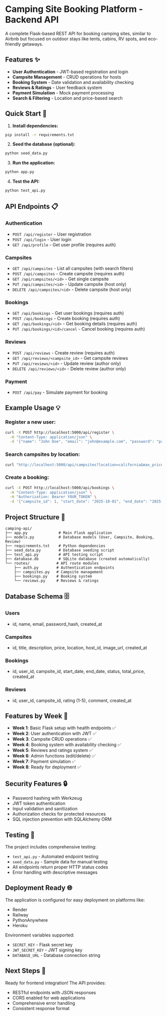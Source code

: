 # Camping Site Booking Platform - Backend API

A complete Flask-based REST API for booking camping sites, similar to Airbnb but focused on outdoor stays like tents, cabins, RV spots, and eco-friendly getaways.

## Features ✨

- **User Authentication** - JWT-based registration and login
- **Campsite Management** - CRUD operations for hosts
- **Booking System** - Date validation and availability checking
- **Reviews & Ratings** - User feedback system
- **Payment Simulation** - Mock payment processing
- **Search & Filtering** - Location and price-based search

## Quick Start 🚀

1. **Install dependencies:**
```bash
pip install -r requirements.txt
```

2. **Seed the database (optional):**
```bash
python seed_data.py
```

3. **Run the application:**
```bash
python app.py
```

4. **Test the API:**
```bash
python test_api.py
```

## API Endpoints 📋

### Authentication
- `POST /api/register` - User registration
- `POST /api/login` - User login
- `GET /api/profile` - Get user profile (requires auth)

### Campsites
- `GET /api/campsites` - List all campsites (with search filters)
- `POST /api/campsites` - Create campsite (requires auth)
- `GET /api/campsites/<id>` - Get single campsite
- `PUT /api/campsites/<id>` - Update campsite (host only)
- `DELETE /api/campsites/<id>` - Delete campsite (host only)

### Bookings
- `GET /api/bookings` - Get user bookings (requires auth)
- `POST /api/bookings` - Create booking (requires auth)
- `GET /api/bookings/<id>` - Get booking details (requires auth)
- `PUT /api/bookings/<id>/cancel` - Cancel booking (requires auth)

### Reviews
- `POST /api/reviews` - Create review (requires auth)
- `GET /api/reviews/<campsite_id>` - Get campsite reviews
- `PUT /api/reviews/<id>` - Update review (author only)
- `DELETE /api/reviews/<id>` - Delete review (author only)

### Payment
- `POST /api/pay` - Simulate payment for booking

## Example Usage 💡

### Register a new user:
```bash
curl -X POST http://localhost:5000/api/register \
  -H "Content-Type: application/json" \
  -d '{"name": "John Doe", "email": "john@example.com", "password": "password123"}'
```

### Search campsites by location:
```bash
curl "http://localhost:5000/api/campsites?location=california&max_price=100"
```

### Create a booking:
```bash
curl -X POST http://localhost:5000/api/bookings \
  -H "Content-Type: application/json" \
  -H "Authorization: Bearer YOUR_TOKEN" \
  -d '{"campsite_id": 1, "start_date": "2025-10-01", "end_date": "2025-10-03"}'
```

## Project Structure 📁

```
camping-api/
├── app.py              # Main Flask application
├── models.py           # Database models (User, Campsite, Booking, Review)
├── requirements.txt    # Python dependencies
├── seed_data.py        # Database seeding script
├── test_api.py         # API testing script
├── database.db         # SQLite database (created automatically)
└── routes/            # API route modules
    ├── auth.py        # Authentication endpoints
    ├── campsites.py   # Campsite management
    ├── bookings.py    # Booking system
    └── reviews.py     # Reviews & ratings
```

## Database Schema 🗄️

### Users
- id, name, email, password_hash, created_at

### Campsites
- id, title, description, price, location, host_id, image_url, created_at

### Bookings
- id, user_id, campsite_id, start_date, end_date, status, total_price, created_at

### Reviews
- id, user_id, campsite_id, rating (1-5), comment, created_at

## Features by Week 📅

- **Week 1**: Basic Flask setup with health endpoints ✅
- **Week 2**: User authentication with JWT ✅
- **Week 3**: Campsite CRUD operations ✅
- **Week 4**: Booking system with availability checking ✅
- **Week 5**: Reviews and ratings system ✅
- **Week 6**: Admin functions (edit/delete) ✅
- **Week 7**: Payment simulation ✅
- **Week 8**: Ready for deployment ✅

## Security Features 🔒

- Password hashing with Werkzeug
- JWT token authentication
- Input validation and sanitization
- Authorization checks for protected resources
- SQL injection prevention with SQLAlchemy ORM

## Testing 🧪

The project includes comprehensive testing:
- `test_api.py` - Automated endpoint testing
- `seed_data.py` - Sample data for manual testing
- All endpoints return proper HTTP status codes
- Error handling with descriptive messages

## Deployment Ready 🌐

The application is configured for easy deployment on platforms like:
- Render
- Railway
- PythonAnywhere
- Heroku

Environment variables supported:
- `SECRET_KEY` - Flask secret key
- `JWT_SECRET_KEY` - JWT signing key
- `DATABASE_URL` - Database connection string

## Next Steps 🎯

Ready for frontend integration! The API provides:
- RESTful endpoints with JSON responses
- CORS enabled for web applications
- Comprehensive error handling
- Consistent response format